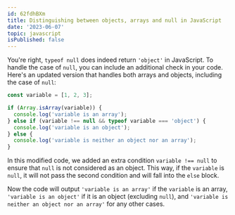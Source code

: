 ```yaml
---
id: 62fdhBXm
title: Distinguishing between objects, arrays and null in JavaScript
date: '2023-06-07'
topic: javascript
isPublished: false
---
```


You're right, `typeof null` does indeed return `'object'` in JavaScript. To handle the case of `null`, you can include an additional check in your code. Here's an updated version that handles both arrays and objects, including the case of `null`:

```javascript
const variable = [1, 2, 3];

if (Array.isArray(variable)) {
  console.log('variable is an array');
} else if (variable !== null && typeof variable === 'object') {
  console.log('variable is an object');
} else {
  console.log('variable is neither an object nor an array');
}
```

In this modified code, we added an extra condition `variable !== null` to ensure that `null` is not considered as an object. This way, if the `variable` is `null`, it will not pass the second condition and will fall into the `else` block.

Now the code will output `'variable is an array'` if the `variable` is an array, `'variable is an object'` if it is an object (excluding `null`), and `'variable is neither an object nor an array'` for any other cases.